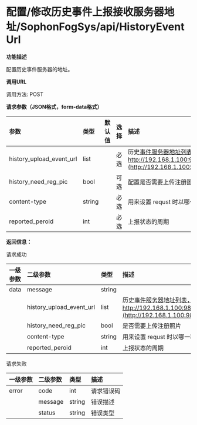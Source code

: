 # 配置/修改历史事件上报接收服务器地址/SophonFogSys/api/HistoryEventUrl

**功能描述**

配置历史事件服务器的地址。

**调用URL**

调用方法: POST

**请求参数（JSON格式，form-data格式）**

| 参数 | 类型 | 默认值 | 选择 | 描述 | 举例 |
| :--- | :--- | :--- | :--- | :--- | :--- |
| history\_upload\_event\_url | list |  | 必选 | 历史[事件服务器地址列表，格式： https/\[http\]://ip:port/api](http://ipport/)[ 。举例：http://192.168.1.100:9828/EventServer/api/](http://192.168.1.100:9828/EventServer/api/SophonFogRelEvent)SophonFogHistoryEvent |  |
| history\_need\_reg\_pic | bool |  | 可选 | 配置是否需要上传注册图片，默认为true，即需要上传注册图片 |  |
| content-type | string |  | 必选 | 用来设置 requst 时以哪一种content type发送，参数为：\[json,form-data\] |  |
| reported\_peroid | int |  | 必选 | 上报状态的周期 |  |

**返回信息：**

请求成功

| 一级参数 | 二级参数 | 类型 | 描述 |
| :--- | :--- | :--- | :--- |
| data | message | string |  |
|  | history\_upload\_event\_url | list | 历史[事件服务器地址列表，格式： https/\[http\]://ip:port/api](http://ipport/)[ 。举例：http://192.168.1.100:9828/EventServer/api/](http://192.168.1.100:9828/EventServer/api/SophonFogRelEvent)SophonFogHistoryEvent |
|  | history\_need\_reg\_pic | bool | 是否需要上传注册照片 |
|  | content-type | string | 用来设置 requst 时以哪一种content type发送，参数为：\[json,form-data\] |
|  | reported\_peroid | int | 上报状态的周期 |

请求失败

| 一级参数 | 二级参数 | 类型 | 描述 |
| :--- | :--- | :--- | :--- |
| error | code | int | 请求错误码 |
|  | message | string | 错误描述 |
|  | status | string | 错误类型 |

